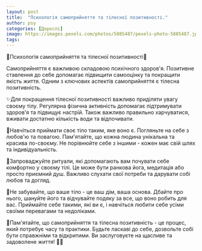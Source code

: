 ```yaml
---
layout: post
title:  "Психологія самоприйняття та тілесної позитивності."
author: psy
categories: [Дорослі]
image: https://images.pexels.com/photos/5885487/pexels-photo-5885487.jpeg?auto=compress&cs=tinysrgb&fit=crop&h=627&w=1200
tags: 
---
```


🌟Психологія самоприйняття та тілесної позитивності🌟

Самоприйняття є важливою складовою психічного здоров'я. Позитивне ставлення до себе допомагає підвищити самооцінку та покращити якість життя. Одним з ключових аспектів самоприйняття є тілесна позитивність.

✨Для покращення тілесної позитивності важливо приділяти увагу своєму тілу. Регулярна фізична активність допомагає підтримувати здоров'я та підвищує настрій. Також важливо правильно харчуватися, вживати достатню кількість води та відпочивати.

💖Навчіться приймати своє тіло таким, яке воно є. Погляньте на себе з любов'ю та повагою. Пам'ятайте, що кожна людина унікальна та красива по-своєму. Не порівнюйте себе з іншими - кожен має свій шлях та індивідуальність.

🌺Запроваджуйте ритуали, які допомагають вам почувати себе комфортно у своєму тілі. Це може бути ранкова йога, медитація або просто приємний душ. Важливо слухати свої потреби та дарувати собі любов та догляд.

💪Не забувайте, що ваше тіло - це ваш дім, ваша основа. Дбайте про нього, шануйте його та відчувайте подяку за все, що воно робить для вас. Приймайте себе такими, які ви є, і навчіться любити себе усіми своїми перевагами та недоліками.

🌟Пам'ятайте, що самоприйняття та тілесна позитивність - це процес, який потребує часу та практики. Будьте ласкаві до себе, дозвольте собі бути справжніми та відкритими. Ви заслуговуєте на щасливе та задоволене життя! 💖🌺


